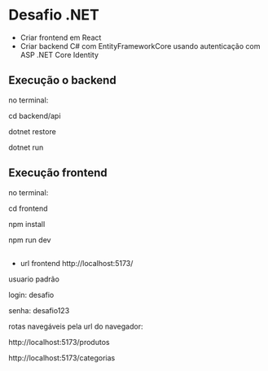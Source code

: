 # Desafio .NET

- Criar frontend em React
- Criar backend C# com EntityFrameworkCore usando autenticação com ASP .NET Core Identity

## Execução o backend

no terminal:

cd backend/api

dotnet restore

dotnet run

## Execução frontend

no terminal:

cd frontend

npm install

npm run dev

##
- url frontend
http://localhost:5173/ 

usuario padrão

login: desafio

senha: desafio123

rotas navegáveis pela url do navegador:

http://localhost:5173/produtos

http://localhost:5173/categorias


